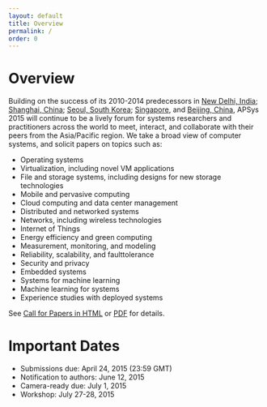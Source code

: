 ```yaml
---
layout: default
title: Overview
permalink: /
order: 0
---
```



# Overview

Building on the success of its 2010-2014
predecessors in
[New Delhi, India](http://conferences.sigcomm.org/sigcomm/2010/APSys.php);
[Shanghai, China](http://apsys11.ucsd.edu/);
[Seoul, South Korea](http://apsys2012.kaist.ac.kr/);
[Singapore](http://apsys13.sutd.edu.sg/), and
[Beijing, China](http://acs.ict.ac.cn/apsys2014/),
APSys 2015 will continue to be a lively
forum for systems researchers and practitioners across the world to meet, interact, and
collaborate with their peers from the Asia/Pacific region.
We take a broad view of computer systems, and solicit papers on topics such as:

* Operating systems
* Virtualization, including novel VM applications
* File and storage systems, including designs for new storage technologies
* Mobile and pervasive computing
* Cloud computing and data center management
* Distributed and networked systems
* Networks, including wireless technologies
* Internet of Things
* Energy efficiency and green computing
* Measurement, monitoring, and modeling
* Reliability, scalability, and faulttolerance
* Security and privacy
* Embedded systems
* Systems for machine learning
* Machine learning for systems
* Experience studies with deployed systems

See [Call for Papers in HTML](call-for-papers) or [PDF](assets/APSys15CFP.pdf) for details.


# Important Dates

* Submissions due: April 24, 2015 (23:59 GMT)
* Notification to authors: June 12, 2015
* Camera-ready due: July 1, 2015
* Workshop: July 27-28, 2015

